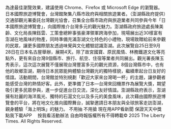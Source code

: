 為達最佳瀏覽效果，建議使用 Chrome、Firefox 或 Microsoft Edge 的瀏覽器。日本國際旅遊博覽會，台灣館聚集八縣市政府與相關旅遊業者。（澎湖縣政府提供）交通部觀光署委託台灣觀光協會，召集全台縣市政府與旅遊業者共同參與今年「日本國際旅遊博覽會」，向國際推介台灣多元的觀光魅力。澎湖縣政府旅遊處長陳美齡、文化局長陳鈺雲、工策會總幹事張豪澤領軍跨海參加，現場展出近30樣富有澎湖在地風味的物產，同時準備充滿澎湖文化特色的小禮物，現場致贈給前來參觀的民眾，讓更多國際朋友透過味覺與文化體驗認識澎湖。此次展覽自25日至9月28日在日本名古屋舉辦，展期4天。除了故宮國寶、原民風情、林務鐵道文化等亮點外，更有來自台灣8個縣市、旅行、航空、住宿等業者共同展出。觀光署長陳玉秀表示，這次這次展覽不僅展現台灣豐富多元的觀光資源，8個台灣縣市中，也有他的故鄉澎湖，期待日本民眾能夠體驗台灣觀光的獨特樣貌，繼續牽起台日友好的情誼。活動期間，台灣館並特別規劃「歡迎大家來台灣喝一杯」的主題，讓參觀者能感受台灣的熱情好客。此外，更準備了日本—台灣來回機票作為展覽大獎，期望吸引更多民眾參與，進一步促進台日交流，深化友好情誼。澎湖縣政府表示，澎湖擁有壯麗的海洋風光、獨特的石滬文化以及多元的美食風味，此次藉由國際旅遊博覽會的平台，將在地文化推向國際舞台，誠摯邀請日本朋友與全球旅客走訪澎湖，親身體驗「海上明珠」的魅力。
    不用抽 不用搶 現在用APP看新聞 保證天天中獎　
    點我下載APP　
    按我看活動辦法
自由時報版權所有不得轉載© 2025 The Liberty Times. All Rights Reserved.